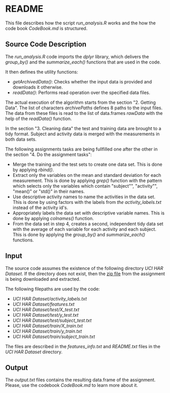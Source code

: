 # README

This file describes how the script _run_analysis.R_ works and the how the code book _CodeBook.md_ is structured.

## Source Code Description
The _run_analysis.R_ code imports the _dplyr_ library, which delivers the _group_by()_ and the _summarize_each()_ functions that are used in the code.

It then defines the utility functions:

* _getArchivedData()_: Checks whether the input data is provided and downloads it otherwise.
* _readData()_: Performs read operation over the specified data files.

The actual execution of the algorithm starts from the section "2. Getting Data".
The list of characters _archivePaths_ defines 8 paths to the input files.
The data from these files is read to the list of data.frames _rawData_ with the help of the _readData()_ function.

In the section "3. Cleaning data" the test and training data are brought to a tidy format. Subject and activity data is merged with the measurements in both data sets.

The following assignments tasks are being fullfilled one after the other in the section "4. Do the assignment tasks":

- Merge the training and the test sets to create one data set. This is done by applying _rbind()_.
- Extract only the variables on the mean and standard deviation for each measurement. This is done by applying _grep()_ function with the pattern which selects only the variables which contain "subject"", "activity"", "mean()" or "std()" in their names.
- Use descriptive activity names to name the activities in the data set. This is done by using factors with the labels from _the activity_labels.txt_ instead of the activity id's.
- Appropriately labels the data set with descriptive variable names. This is done by applying _colnames()_ function.
- From the data set in step 4, creates a second, independent tidy data set with the average of each variable for each activity and each subject. This is done by applying the _group_by()_ and _summarize_each()_ functions.

## Input

The source code assumes the existence of the following directory _UCI HAR Dataset_. If the directory does not exist, then the [zip file](https://d396qusza40orc.cloudfront.net/getdata%2Fprojectfiles%2FUCI%20HAR%20Dataset.zip) from the assignment is being downloaded and extracted.

The following filepaths are used by the code:

* _UCI HAR Dataset/activity_labels.txt_
* _UCI HAR Dataset/features.txt_
* _UCI HAR Dataset/test/X_test.txt_
* _UCI HAR Dataset/test/y_test.txt_
* _UCI HAR Dataset/test/subject_test.txt_
* _UCI HAR Dataset/train/X_train.txt_
* _UCI HAR Dataset/train/y_train.txt_
* _UCI HAR Dataset/train/subject_train.txt_

The files are described in the _features_info.txt_ and _README.txt_ files in the _UCI HAR Dataset_ directory.

## Output

The _output.txt_ files contains the resulting data.frame of the assignment. Please, use the codebook _CodeBook.md_ to learn more about it.